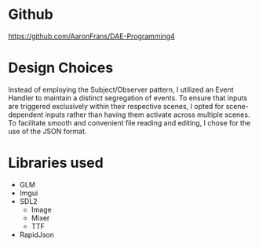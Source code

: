 # Github
https://github.com/AaronFrans/DAE-Programming4



# Design Choices
Instead of employing the Subject/Observer pattern, I utilized an Event Handler to maintain a distinct segregation of events.
To ensure that inputs are triggered exclusively within their respective scenes, I opted for scene-dependent inputs rather than having them activate across multiple scenes.
To facilitate smooth and convenient file reading and editing, I chose for the use of the JSON format.
# Libraries used
- GLM
- Imgui
- SDL2
    - Image
    - Mixer
    - TTF
- RapidJson

